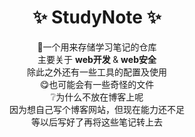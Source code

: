 <div align=center>

# ✨ StudyNote ✨

</div>

<div align=center>
  🎉一个用来存储学习笔记的仓库
</div>

<div align=center>
 主要关于 <b> web开发 </b> & <b> web安全 </b>
</div>

<div align=center>
  除此之外还有一些工具的配置及使用  
</div>

<div align=center>
  😋也可能会有一些奇怪的文件
</div>

<div align=center>
  ❔为什么不放在博客上呢
<div>
  
<div align=center>
  因为想自己写个博客网站，但现在能力还不足
</div>
  
<div align=center>
  等以后写好了再将这些笔记转上去
</div>
